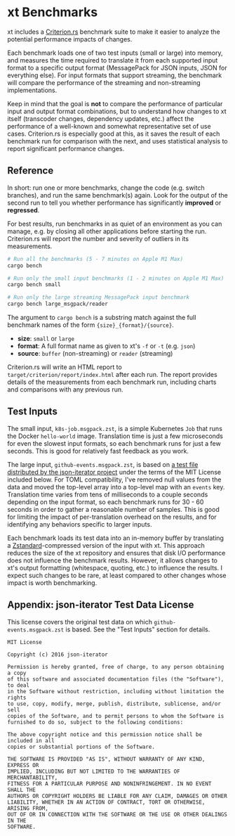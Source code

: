 # xt Benchmarks

xt includes a [Criterion.rs][criterion] benchmark suite to make it easier to
analyze the potential performance impacts of changes.

[criterion]: https://github.com/bheisler/criterion.rs

Each benchmark loads one of two test inputs (small or large) into memory, and
measures the time required to translate it from each supported input format to a
specific output format (MessagePack for JSON inputs, JSON for everything else).
For input formats that support streaming, the benchmark will compare the
performance of the streaming and non-streaming implementations.

Keep in mind that the goal is **not** to compare the performance of particular
input and output format combinations, but to understand how changes to xt itself
(transcoder changes, dependency updates, etc.) affect the performance of a
well-known and somewhat representative set of use cases. Criterion.rs is
especially good at this, as it saves the result of each benchmark run for
comparison with the next, and uses statistical analysis to report significant
performance changes.

## Reference

In short: run one or more benchmarks, change the code (e.g. switch branches),
and run the same benchmark(s) again. Look for the output of the second run to
tell you whether performance has significantly **improved** or **regressed**.

For best results, run benchmarks in as quiet of an environment as you can
manage, e.g. by closing all other applications before starting the run.
Criterion.rs will report the number and severity of outliers in its
measurements.

```sh
# Run all the benchmarks (5 - 7 minutes on Apple M1 Max)
cargo bench

# Run only the small input benchmarks (1 - 2 minutes on Apple M1 Max)
cargo bench small

# Run only the large streaming MessagePack input benchmark
cargo bench large_msgpack/reader
```

The argument to `cargo bench` is a substring match against the full benchmark
names of the form `{size}_{format}/{source}`.

- **size**: `small` or `large`
- **format**: A full format name as given to xt's `-f` or `-t` (e.g. `json`)
- **source**: `buffer` (non-streaming) or `reader` (streaming)

Criterion.rs will write an HTML report to `target/criterion/report/index.html`
after each run. The report provides details of the measurements from each
benchmark run, including charts and comparisons with any previous run.

## Test Inputs

The small input, `k8s-job.msgpack.zst`, is a simple Kubernetes `Job` that runs
the Docker `hello-world` image. Translation time is just a few microseconds for
even the slowest input formats, so each benchmark runs for just a few seconds.
This is good for relatively fast feedback as you work.

The large input, `github-events.msgpack.zst`, is based on [a test file
distributed by the json-iterator project][json-iterator data] under the terms of
the MIT License included below. For TOML compatibility, I've removed null values
from the data and moved the top-level array into a top-level map with an
`events` key. Translation time varies from tens of milliseconds to a couple
seconds depending on the input format, so each benchmark runs for 30 - 60
seconds in order to gather a reasonable number of samples. This is good for
limiting the impact of per-translation overhead on the results, and for
identifying any behaviors specific to larger inputs.

Each benchmark loads its test data into an in-memory buffer by translating a
[Zstandard][zstd]-compressed version of the input with xt. This approach reduces
the size of the xt repository and ensures that disk I/O performance does not
influence the benchmark results. However, it allows changes to xt's output
formatting (whitespace, quoting, etc.) to influence the results. I expect such
changes to be rare, at least compared to other changes whose impact is worth
benchmarking.

[json-iterator data]: https://github.com/json-iterator/test-data
[zstd]: https://facebook.github.io/zstd/

## Appendix: json-iterator Test Data License

This license covers the original test data on which `github-events.msgpack.zst`
is based. See the "Test Inputs" section for details.

```
MIT License

Copyright (c) 2016 json-iterator

Permission is hereby granted, free of charge, to any person obtaining a copy
of this software and associated documentation files (the "Software"), to deal
in the Software without restriction, including without limitation the rights
to use, copy, modify, merge, publish, distribute, sublicense, and/or sell
copies of the Software, and to permit persons to whom the Software is
furnished to do so, subject to the following conditions:

The above copyright notice and this permission notice shall be included in all
copies or substantial portions of the Software.

THE SOFTWARE IS PROVIDED "AS IS", WITHOUT WARRANTY OF ANY KIND, EXPRESS OR
IMPLIED, INCLUDING BUT NOT LIMITED TO THE WARRANTIES OF MERCHANTABILITY,
FITNESS FOR A PARTICULAR PURPOSE AND NONINFRINGEMENT. IN NO EVENT SHALL THE
AUTHORS OR COPYRIGHT HOLDERS BE LIABLE FOR ANY CLAIM, DAMAGES OR OTHER
LIABILITY, WHETHER IN AN ACTION OF CONTRACT, TORT OR OTHERWISE, ARISING FROM,
OUT OF OR IN CONNECTION WITH THE SOFTWARE OR THE USE OR OTHER DEALINGS IN THE
SOFTWARE.
```
